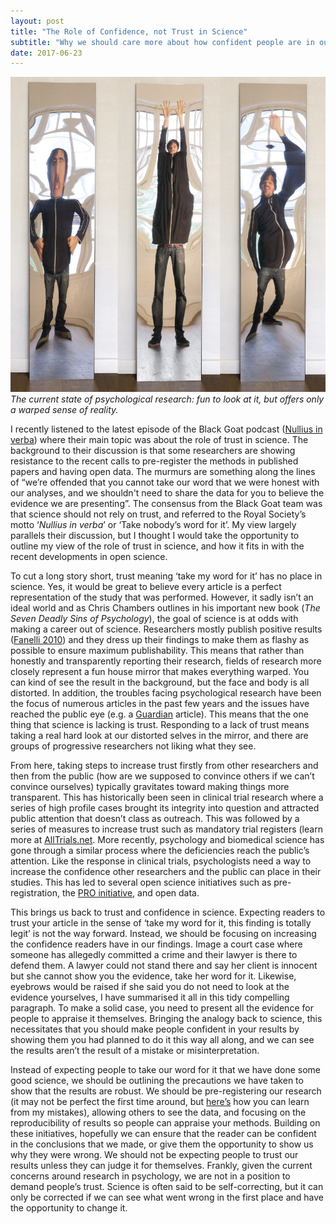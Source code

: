 ```yaml
---
layout: post
title: "The Role of Confidence, not Trust in Science"
subtitle: "Why we should care more about how confident people are in our results, not how much trust they have in us."
date: 2017-06-23
---
```


![alt text](https://github.com/BartlettJE/BartlettJE.github.io/blob/master/img/funhouse-mirror.jpg?raw=true "Fun house mirror")
_The current state of psychological research: fun to look at it, but offers only a warped sense of reality._ 

I recently listened to the latest episode of the Black Goat podcast ([Nullius in verba](http://www.theblackgoatpodcast.com/posts/nullius-in-verba/)) where their main topic was about the role of trust in science. 
The background to their discussion is that some researchers are showing resistance to the recent calls to pre-register the methods in published papers and having open data. The murmurs are something along the lines of “we’re offended that you cannot take our word that we were honest with our analyses, and we shouldn't need to share the data for you to believe the evidence we are presenting”. The consensus from the Black Goat team was that science should not rely on trust, and referred to the Royal Society’s motto ‘_Nullius in verba_’ or ‘Take nobody’s word for it’. My view largely parallels their discussion, but I thought I would take the opportunity to outline my view of the role of trust in science, and how it fits in with the recent developments in open science.

To cut a long story short, trust meaning ‘take my word for it’ has no place in science. Yes, it would be great to believe every article is a perfect representation of the study that was performed. However, it sadly isn’t an ideal world and as Chris Chambers outlines in his important new book (_The Seven Deadly Sins of Psychology_), the goal of science is at odds with making a career out of science. Researchers mostly publish positive results ([Fanelli 2010](http://journals.plos.org/plosone/article?id=10.1371/journal.pone.0010068)) and they dress up their findings to make them as flashy as possible to ensure maximum publishability. This means that rather than honestly and transparently reporting their research, fields of research more closely represent a fun house mirror that makes everything warped. You can kind of see the result in the background, but the face and body is all distorted. In addition, the troubles facing psychological research have been the focus of numerous articles in the past few years and the issues have reached the public eye (e.g. a [Guardian](https://www.theguardian.com/science/2015/aug/27/study-delivers-bleak-verdict-on-validity-of-psychology-experiment-results) article). This means that the one thing that science is lacking is trust. Responding to a lack of trust means taking a real hard look at our distorted selves in the mirror, and there are groups of progressive researchers not liking what they see. 

From here, taking steps to increase trust firstly from other researchers and then from the public (how are we supposed to convince others if we can’t convince ourselves) typically gravitates toward making things more transparent. This has historically been seen in clinical trial research where a series of high profile cases brought its integrity into question and attracted public attention that doesn’t class as outreach. This was followed by a series of measures to increase trust such as mandatory trial registers (learn more at [AllTrials.net](http://www.alltrials.net/). More recently, psychology and biomedical science has gone through a similar process where the deficiencies reach the public’s attention. Like the response in clinical trials, psychologists need a way to increase the confidence other researchers and the public can place in their studies. This has led to several open science initiatives such as pre-registration, the [PRO initiative](https://opennessinitiative.org/), and open data. 

This brings us back to trust and confidence in science. Expecting readers to trust your article in the sense of ‘take my word for it, this finding is totally legit’ is not the way forward. Instead, we should be focusing on increasing the confidence readers have in our findings. Image a court case where someone has allegedly committed a crime and their lawyer is there to defend them. A lawyer could not stand there and say her client is innocent but she cannot show you the evidence, take her word for it. Likewise, eyebrows would be raised if she said you do not need to look at the evidence yourselves, I have summarised it all in this tidy compelling paragraph. To make a solid case, you need to present all the evidence for people to appraise it themselves. Bringing the analogy back to science, this necessitates that you should make people confident in your results by showing them you had planned to do it this way all along, and we can see the results aren’t the result of a mistake or misinterpretation. 

Instead of expecting people to take our word for it that we have done some good science, we should be outlining the precautions we have taken to show that the results are robust. We should be pre-registering our research (it may not be perfect the first time around, but [here’s](https://bartlettje.github.io/2017-03-29-effective-preregistration/) how you can learn from my mistakes), allowing others to see the data, and focusing on the reproducibility of results so people can appraise your methods. Building on these initiatives, hopefully we can ensure that the reader can be confident in the conclusions that we made, or give them the opportunity to show us why they were wrong. We should not be expecting people to trust our results unless they can judge it for themselves. Frankly, given the current concerns around research in psychology, we are not in a position to demand people’s trust. Science is often said to be self-correcting, but it can only be corrected if we can see what went wrong in the first place and have the opportunity to change it.  
